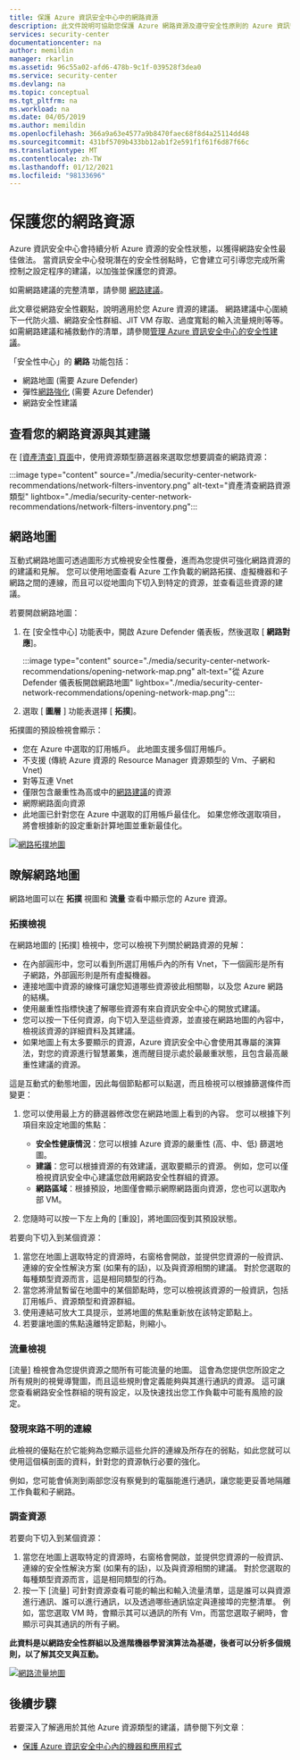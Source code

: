 ```yaml
---
title: 保護 Azure 資訊安全中心中的網路資源
description: 此文件說明可協助您保護 Azure 網路資源及遵守安全性原則的 Azure 資訊安全中心建議。
services: security-center
documentationcenter: na
author: memildin
manager: rkarlin
ms.assetid: 96c55a02-afd6-478b-9c1f-039528f3dea0
ms.service: security-center
ms.devlang: na
ms.topic: conceptual
ms.tgt_pltfrm: na
ms.workload: na
ms.date: 04/05/2019
ms.author: memildin
ms.openlocfilehash: 366a9a63e4577a9b8470faec68f8d4a25114dd48
ms.sourcegitcommit: 431bf5709b433bb12ab1f2e591f1f61f6d87f66c
ms.translationtype: MT
ms.contentlocale: zh-TW
ms.lasthandoff: 01/12/2021
ms.locfileid: "98133696"
---
```

# <a name="protect-your-network-resources"></a>保護您的網路資源
Azure 資訊安全中心會持續分析 Azure 資源的安全性狀態，以獲得網路安全性最佳做法。 當資訊安全中心發現潛在的安全性弱點時，它會建立可引導您完成所需控制之設定程序的建議，以加強並保護您的資源。

如需網路建議的完整清單，請參閱 [網路建議](recommendations-reference.md#recs-networking)。

此文章從網路安全性觀點，說明適用於您 Azure 資源的建議。 網路建議中心圍繞下一代防火牆、網路安全性群組、JIT VM 存取、過度寬鬆的輸入流量規則等等。 如需網路建議和補救動作的清單，請參閱[管理 Azure 資訊安全中心的安全性建議](security-center-recommendations.md)。

「安全性中心」的 **網路** 功能包括： 

- 網路地圖 (需要 Azure Defender) 
- 彈性[網路強化](security-center-adaptive-network-hardening.md) (需要 Azure Defender) 
- 網路安全性建議
 
## <a name="view-your-networking-resources-and-their-recommendations"></a>查看您的網路資源與其建議

在 [ [資產清查] 頁面](asset-inventory.md)中，使用資源類型篩選器來選取您想要調查的網路資源：

:::image type="content" source="./media/security-center-network-recommendations/network-filters-inventory.png" alt-text="資產清查網路資源類型" lightbox="./media/security-center-network-recommendations/network-filters-inventory.png":::


## <a name="network-map"></a>網路地圖

互動式網路地圖可透過圖形方式檢視安全性覆疊，進而為您提供可強化網路資源的的建議和見解。 您可以使用地圖查看 Azure 工作負載的網路拓撲、虛擬機器和子網路之間的連線，而且可以從地圖向下切入到特定的資源，並查看這些資源的建議。

若要開啟網路地圖：

1. 在 [安全性中心] 功能表中，開啟 Azure Defender 儀表板，然後選取 [ **網路對應**]。

    :::image type="content" source="./media/security-center-network-recommendations/opening-network-map.png" alt-text="從 Azure Defender 儀表板開啟網路地圖" lightbox="./media/security-center-network-recommendations/opening-network-map.png":::

1. 選取 [ **圖層** ] 功能表選擇 [ **拓撲**]。
 
拓撲圖的預設檢視會顯示：

- 您在 Azure 中選取的訂用帳戶。 此地圖支援多個訂用帳戶。
- 不支援 (傳統 Azure 資源的 Resource Manager 資源類型的 Vm、子網和 Vnet) 
- 對等互連 Vnet
- 僅限包含嚴重性為高或中的[網路建議](security-center-recommendations.md)的資源  
- 網際網路面向資源
- 此地圖已針對您在 Azure 中選取的訂用帳戶最佳化。 如果您修改選取項目，將會根據新的設定重新計算地圖並重新最佳化。  

[![網路拓撲地圖](./media/security-center-network-recommendations/network-map-info.png)](./media/security-center-network-recommendations/network-map-info.png#lightbox)

## <a name="understanding-the-network-map"></a>瞭解網路地圖

網路地圖可以在 **拓撲** 視圖和 **流量** 查看中顯示您的 Azure 資源。 

### <a name="the-topology-view"></a>拓撲檢視

在網路地圖的 [拓撲] 檢視中，您可以檢視下列關於網路資源的見解：

- 在內部圓形中，您可以看到所選訂用帳戶內的所有 Vnet，下一個圓形是所有子網路，外部圓形則是所有虛擬機器。
- 連接地圖中資源的線條可讓您知道哪些資源彼此相關聯，以及您 Azure 網路的結構。 
- 使用嚴重性指標快速了解哪些資源有來自資訊安全中心的開放式建議。
- 您可以按一下任何資源，向下切入至這些資源，並直接在網路地圖的內容中，檢視該資源的詳細資料及其建議。  
- 如果地圖上有太多要顯示的資源，Azure 資訊安全中心會使用其專屬的演算法，對您的資源進行智慧叢集，進而醒目提示處於最嚴重狀態，且包含最高嚴重性建議的資源。 

這是互動式的動態地圖，因此每個節點都可以點選，而且檢視可以根據篩選條件而變更：

1. 您可以使用最上方的篩選器修改您在網路地圖上看到的內容。 您可以根據下列項目來設定地圖的焦點：

   -  **安全性健康情況**：您可以根據 Azure 資源的嚴重性 (高、中、低) 篩選地圖。
   - **建議**：您可以根據資源的有效建議，選取要顯示的資源。 例如，您可以僅檢視資訊安全中心建議您啟用網路安全性群組的資源。
   - **網路區域**：根據預設，地圖僅會顯示網際網路面向資源，您也可以選取內部 VM。
 
2. 您隨時可以按一下左上角的 [重設]，將地圖回復到其預設狀態。

若要向下切入到某個資源：

1. 當您在地圖上選取特定的資源時，右窗格會開啟，並提供您資源的一般資訊、連線的安全性解決方案 (如果有的話)，以及與資源相關的建議。 對於您選取的每種類型資源而言，這是相同類型的行為。 
2. 當您將滑鼠暫留在地圖中的某個節點時，您可以檢視該資源的一般資訊，包括訂用帳戶、資源類型和資源群組。
3. 使用連結可放大工具提示，並將地圖的焦點重新放在該特定節點上。 
4. 若要讓地圖的焦點遠離特定節點，則縮小。

### <a name="the-traffic-view"></a>流量檢視

[流量] 檢視會為您提供資源之間所有可能流量的地圖。 這會為您提供您所設定之所有規則的視覺導覽圖，而且這些規則會定義能夠與其進行通訊的資源。 這可讓您查看網路安全性群組的現有設定，以及快速找出您工作負載中可能有風險的設定。

### <a name="uncover-unwanted-connections"></a>發現來路不明的連線

此檢視的優點在於它能夠為您顯示這些允許的連線及所存在的弱點，如此您就可以使用這個橫剖面的資料，針對您的資源執行必要的強化。 

例如，您可能會偵測到兩部您沒有察覺到的電腦能進行通訊，讓您能更妥善地隔離工作負載和子網路。

### <a name="investigate-resources"></a>調查資源

若要向下切入到某個資源：

1. 當您在地圖上選取特定的資源時，右窗格會開啟，並提供您資源的一般資訊、連線的安全性解決方案 (如果有的話)，以及與資源相關的建議。 對於您選取的每種類型資源而言，這是相同類型的行為。 
2. 按一下 [流量] 可針對資源查看可能的輸出和輸入流量清單，這是誰可以與資源進行通訊、誰可以進行通訊，以及透過哪些通訊協定與連接埠的完整清單。 例如，當您選取 VM 時，會顯示其可以通訊的所有 Vm，而當您選取子網時，會顯示可與其通訊的所有子網。

**此資料是以網路安全性群組以及進階機器學習演算法為基礎，後者可以分析多個規則，以了解其交叉與互動。** 

[![網路流量地圖](./media/security-center-network-recommendations/network-map-traffic.png)](./media/security-center-network-recommendations/network-map-traffic.png#lightbox)


## <a name="next-steps"></a>後續步驟

若要深入了解適用於其他 Azure 資源類型的建議，請參閱下列文章︰

- [保護 Azure 資訊安全中心內的機器和應用程式](./asset-inventory.md)